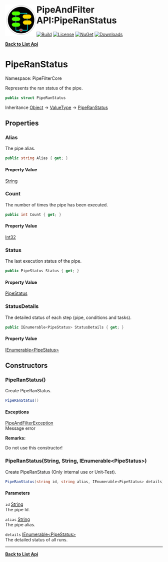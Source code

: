 # <img align="left" width="100" height="100" src="../images/icon.png">PipeAndFilter API:PipeRanStatus 

[![Build](https://github.com/FRACerqueira/PipeAndFilter/workflows/Build/badge.svg)](https://github.com/FRACerqueira/PipeAndFilter/actions/workflows/build.yml)
[![License](https://img.shields.io/badge/License-MIT-brightgreen.svg)](https://github.com/FRACerqueira/PipeAndFilter/blob/master/LICENSE)
[![NuGet](https://img.shields.io/nuget/v/PipeAndFilter)](https://www.nuget.org/packages/PipeAndFilter/)
[![Downloads](https://img.shields.io/nuget/dt/PipeAndFilter)](https://www.nuget.org/packages/PipeAndFilter/)

[**Back to List Api**](./apis.md)

# PipeRanStatus

Namespace: PipeFilterCore

Represents the ran status of the pipe.

```csharp
public struct PipeRanStatus
```

Inheritance [Object](https://docs.microsoft.com/en-us/dotnet/api/system.object) → [ValueType](https://docs.microsoft.com/en-us/dotnet/api/system.valuetype) → [PipeRanStatus](./pipefiltercore.piperanstatus.md)

## Properties

### <a id="properties-alias"/>**Alias**

The pipe alias.

```csharp
public string Alias { get; }
```

#### Property Value

[String](https://docs.microsoft.com/en-us/dotnet/api/system.string)<br>

### <a id="properties-count"/>**Count**

The number of times the pipe has been executed.

```csharp
public int Count { get; }
```

#### Property Value

[Int32](https://docs.microsoft.com/en-us/dotnet/api/system.int32)<br>

### <a id="properties-status"/>**Status**

The last execution status of the pipe.

```csharp
public PipeStatus Status { get; }
```

#### Property Value

[PipeStatus](./pipefiltercore.pipestatus.md)<br>

### <a id="properties-statusdetails"/>**StatusDetails**

The detailed status of each step (pipe, conditions and tasks).

```csharp
public IEnumerable<PipeStatus> StatusDetails { get; }
```

#### Property Value

[IEnumerable&lt;PipeStatus&gt;](https://docs.microsoft.com/en-us/dotnet/api/system.collections.generic.ienumerable-1)<br>

## Constructors

### <a id="constructors-.ctor"/>**PipeRanStatus()**

Create PipeRanStatus.

```csharp
PipeRanStatus()
```

#### Exceptions

[PipeAndFilterException](./pipefiltercore.pipeandfilterexception.md)<br>
Message error

**Remarks:**

Do not use this constructor!

### <a id="constructors-.ctor"/>**PipeRanStatus(String, String, IEnumerable&lt;PipeStatus&gt;)**

Create PipeRanStatus (Only internal use or Unit-Test).

```csharp
PipeRanStatus(string id, string alias, IEnumerable<PipeStatus> details)
```

#### Parameters

`id` [String](https://docs.microsoft.com/en-us/dotnet/api/system.string)<br>
The pipe Id.

`alias` [String](https://docs.microsoft.com/en-us/dotnet/api/system.string)<br>
The pipe alias.

`details` [IEnumerable&lt;PipeStatus&gt;](https://docs.microsoft.com/en-us/dotnet/api/system.collections.generic.ienumerable-1)<br>
The detailed status of all runs.


- - -
[**Back to List Api**](./apis.md)
